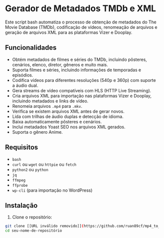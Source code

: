 # Gerador de Metadados TMDb e XML

Este script bash automatiza o processo de obtenção de metadados do The Movie Database (TMDb), codificação de vídeos, renomeação de arquivos e geração de arquivos XML para as plataformas Vizer e Dooplay.

## Funcionalidades

* Obtém metadados de filmes e séries do TMDb, incluindo pôsteres, cenários, elenco, diretor, gêneros e muito mais.
* Suporta filmes e séries, incluindo informações de temporadas e episódios.
* Codifica vídeos para diferentes resoluções (540p e 360p) com suporte a áudio dual.
* Gera streams de vídeo compatíveis com HLS (HTTP Live Streaming).
* Cria arquivos XML para importação nas plataformas Vizer e Dooplay, incluindo metadados e links de vídeo.
* Renomeia arquivos `.mp4` para `.mkv`.
* Verifica se existem arquivos XML antes de gerar novos.
* Lida com trilhas de áudio duplas e detecção de idioma.
* Baixa automaticamente pôsteres e cenários.
* Inclui metadados Yoast SEO nos arquivos XML gerados.
* Suporta o gênero Anime.

## Requisitos

* `bash`
* `curl` ou `wget` ou `httpie` ou `fetch`
* `python2` ou `python`
* `jq`
* `ffmpeg`
* `ffprobe`
* `wp-cli` (para importação no WordPress)

## Instalação

1. Clone o repositório:

```bash
git clone [[URL inválido removido]](https://github.com/ruan89cf/mp4_to_hls_old/)
cd seu-nome-de-repositório
